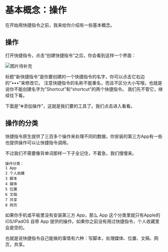 # 基本概念：操作

在开始用快捷指令之前，我来给你介绍有一些基本概念。

## 操作

打开快捷指令，点击“创建快捷指令”之后，你会看到这样一个界面：

![图片待补充](img)

标题“新快捷指令”是你要创建的一个快捷指令的名字，你可以点击它右边的“•••”来修改它。
注意快捷指令的名称不能重名，而且不区分大小写哦，也就是说你不能创建名字为”Shortcut”和“shortcut”的两个快捷指令。
我们先不管它，继续往下看。

下面是“➕添加操作”，这就是我们要的工具了。我们点击进入看看。

## 操作的分类

快捷指令原生提供了三百多个操作来处理不同的数据，你安装的第三方App有一些也提供操作可以让快捷指令调用。

不过我们不需要像背单词那样一下子全记住，不着急，我们慢慢来。


```
操作分类：
1 App
2 个人收藏
3 脚本
4 媒体
5 位置
6 文稿
7 共享
8 网页
```

如果你手机或平板里没有安装第三方 App，那么 App 这个分类里就只有Apple的 iOS/iPadOS 自带 App 提供的操作。如果你之前没有用过快捷指令，个人收藏里会是空的。

也就是说快捷指令自己能做的事情有六种：写脚本，处理媒体、位置、文稿、网页，共享。







